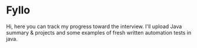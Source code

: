 # Fyllo
Hi, 
here you can track my progress toward the interview. 
I'll upload Java summary &  projects and some examples of fresh written automation tests in java.
